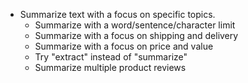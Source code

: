 * Summarize text with a focus on specific topics.
    - Summarize with a word/sentence/character limit
    - Summarize with a focus on shipping and delivery
    - Summarize with a focus on price and value
    - Try "extract" instead of "summarize"
    - Summarize multiple product reviews